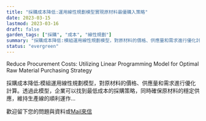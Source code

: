 ```yaml
---
title: "採購成本降低:運用線性規劃模型實現原材料最優購入策略"
date: 2023-03-15
lastmod: 2023-03-16
draft: false
garden_tags: ["採購", "成本", "線性規劃"]
summary: "採購成本降低:模組運用線性規劃模型，對原材料的價格、供應量和需求進行優化計算。透過此模型，企業可以找到最低成本的採購策略，同時確保原材料的穩定供應，維持生產線的順利運作"
status: "evergreen"
---
```


Reduce Procurement Costs: Utilizing Linear Programming Model for Optimal Raw Material Purchasing Strategy

採購成本降低:模組運用線性規劃模型，對原材料的價格、供應量和需求進行優化計算。透過此模型，企業可以找到最低成本的採購策略，同時確保原材料的穩定供應，維持生產線的順利運作...
  
歡迎留下您的問題與資料或[Mail來信](mailto:william@insightbotics.com)
